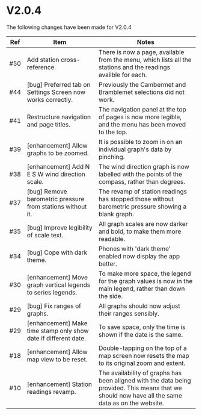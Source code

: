 # V2.0.4
The following changes have been made for V2.0.4

Ref|Item|Notes|
----|-----|--------------------|
#50|Add station cross-reference.|There is now a page, available from the menu, which lists all the stations and the readings availble for each.|
#44|[bug] Preferred tab on Settings Screen now works correctly.|Previously the Cambermet and Bramblemet selections did not work.|
#41|Restructure navigation and page titles.|The navigation panel at the top of pages is now more legible, and the menu has been moved to the top.|
#39|[enhancement] Allow graphs to be zoomed.|It is possible to zoom in on an individual graph's data by pinching.|
#38|[enhancement] Add N E S W wind direction scale.|The wind direction graph is now labelled with the points of the compass, rather than degrees.|
#37|[bug] Remove barometric pressure from stations without it.|The revamp of station readings has stopped those without barometric pressure showing a blank graph.|
#35|[bug] Improve legibility of scale text.|All graph scales are now darker and bold, to make them more readable.|
#34|[bug] Cope with dark theme.|Phones with 'dark theme' enabled now display the app better.|
#30|[enhancement] Move graph vertical legends to series legends.|To make more space, the legend for the graph values is now in the main legend, rather than down the side.|
#29|[bug] Fix ranges of graphs.|All graphs should now adjust their ranges sensibly.|
#29|[enhancement] Make time stamp only show date if different date.|To save space, only the time is shown if the date is the same.|
#18|[enhancement] Allow map view to be reset.|Double-tapping on the top of a map screen now resets the map to its original zoom and extent.|
#10|[enhancement] Station readings revamp.|The availability of graphs has been aligned with the data being provided. This means that we should now have all the same data as on the website.|
